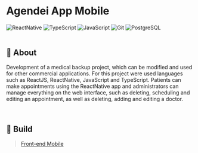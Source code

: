 <h1 style="font-weight: bold;">Agendei App Mobile</h1>

<div>
  <img src="https://img.shields.io/badge/React_Native-20232A?style=for-the-badge&logo=react&logoColor=61DAFB" alt="ReactNative" /> 
  <img src="https://img.shields.io/badge/TypeScript-007ACC?style=for-the-badge&logo=typescript&logoColor=white" alt="TypeScript" /> 
  <img src="https://img.shields.io/badge/JavaScript-323330?style=for-the-badge&logo=javascript&logoColor=F7DF1E" alt="JavaScript" /> 
  <img src="https://img.shields.io/badge/git-%23F05033.svg?style=for-the-badge&logo=git&logoColor=white" alt="Git" />
  <img src="https://img.shields.io/badge/postgresql-4169e1?style=for-the-badge&logo=postgresql&logoColor=white" alt="PostgreSQL" />
</div>

<br />

<h2 id="started">📌 About</h2>

Development of a medical backup project, which can be modified and used for other commercial applications. For this project were used languages such as ReactJS, ReactNative, JavaScript and TypeScript. Patients can make appointments using the ReactNative app and administrators can manage everything on the web interface, such as deleting, scheduling and editing an appointment, as well as deleting, adding and editing a doctor.

<br />

## 🚀 Build

> [Front-end Mobile](https://github.com/amosbarbato/agendei-mobile)
